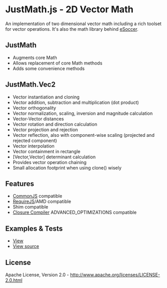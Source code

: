 JustMath.js - 2D Vector Math
============================
An implementation of two dimensional vector math including a rich toolset for vector operations.
It's also the math library behind [eSoccer](http://www.esoccer.me).

JustMath
--------
* Augments core Math
* Allows replacement of core Math methods
* Adds some convenience methods

JustMath.Vec2
-------------
* Vector instantiation and cloning
* Vector addition, subtraction and multiplication (dot product)
* Vector orthogonality
* Vector normalization, scaling, inversion and magnitude calculation
* Vector-Vector distances
* Vector rotation and direction calculation
* Vector projection and rejection
* Vector reflection, also with component-wise scaling (projected and rejected component)
* Vector interpolation
* Vector containment in rectangle
* [Vector,Vector] determinant calculation
* Provides vector operation chaining
* Small allocation footprint when using clone() wisely

Features
--------
* [CommonJS](http://www.commonjs.org/) compatible
* [RequireJS](http://requirejs.org/)/AMD compatible
* Shim compatible
* [Closure Compiler](https://developers.google.com/closure/compiler/) ADVANCED_OPTIMIZATIONS compatible

Examples & Tests
----------------
* [View](http://htmlpreview.github.com/?https://github.com/dcodeIO/JustMath.js/master/examples/Vec2.html)
* [View source](https://raw.github.com/dcodeIO/JustMath.js/master/examples/Vec2.html)

License
-------
Apache License, Version 2.0 - http://www.apache.org/licenses/LICENSE-2.0.html
